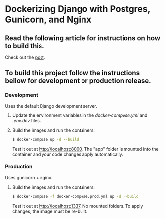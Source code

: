 # Dockerizing Django with Postgres, Gunicorn, and Nginx

## Read the following article for instructions on how to build this.

Check out the [post](https://testdriven.io/dockerizing-django-with-postgres-gunicorn-and-nginx).

## To build this project follow the instructions bellow for development or production release.

### Development

Uses the default Django development server.

1. Update the environment variables in the *docker-compose.yml* and *.env.dev* files.
2. Build the images and run the containers:

    ```sh
    $ docker-compose up -d --build
    ```

    Test it out at [http://localhost:8000](http://localhost:8000). The "app" folder is mounted into the container and your code changes apply automatically.

### Production

Uses gunicorn + nginx.

1. Build the images and run the containers:

    ```sh
    $ docker-compose -f docker-compose.prod.yml up -d --build
    ```

    Test it out at [http://localhost:1337](http://localhost:1337). No mounted folders. To apply changes, the image must be re-built.
